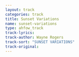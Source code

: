 ```yaml
---
layout: track
categories: track
title: Sunset Variations
name: sunset-variations
type: ahfow_track
track-lyrics: 
track-author: Wayne Rogers
track-sort: "SUNSET VARIATIONS"
track-original: 
---
```

